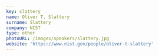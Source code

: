```yaml
---
key: slattery
name: Oliver T. Slattery
surname: Slattery
company: NIST
type: other
photoURL: /images/speakers/slattery.jpg
website: 'https://www.nist.gov/people/oliver-t-slattery'
---
```

